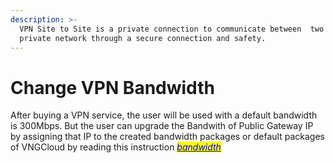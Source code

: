 ```yaml
---
description: >-
  VPN Site to Site is a private connection to communicate between  two or more
  private network through a secure connection and safety.
---
```


# Change VPN Bandwidth

After buying a VPN service, the user will be used with a default bandwidth is 300Mbps. But the user can upgrade the Bandwith of Public Gateway IP by assigning that IP to the created bandwidth packages or default packages of VNGCloud by reading this instruction [_<mark style="color:blue;">bandwidth</mark>_](https://docs.vngcloud.vn/vng-cloud-document/v/vn/vserver/compute-hcm03-1a/network/bandwidth-hcm-03/dich-vu-datatransfers-bandwidth)&#x20;

